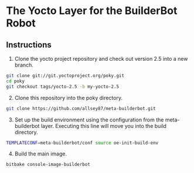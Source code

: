 # The Yocto Layer for the BuilderBot Robot
## Instructions
1. Clone the yocto project repository and check out version 2.5 into a new branch.
```bash
git clone git://git.yoctoproject.org/poky.git
cd poky
git checkout tags/yocto-2.5 -b my-yocto-2.5
```
2. Clone this repository into the poky directory.
```bash
git clone https://github.com/allsey87/meta-builderbot.git
```
3. Set up the build environment using the configuration from the meta-builderbot layer. Executing this line will move you into the build directory.
```bash
TEMPLATECONF=meta-builderbot/conf source oe-init-build-env
```
4. Build the main image.
```bash
bitbake console-image-builderbot
```
